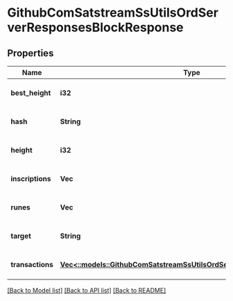 # GithubComSatstreamSsUtilsOrdServerResponsesBlockResponse

## Properties
Name | Type | Description | Notes
------------ | ------------- | ------------- | -------------
**best_height** | **i32** |  | [optional] [default to null]
**hash** | **String** |  | [optional] [default to null]
**height** | **i32** |  | [optional] [default to null]
**inscriptions** | **Vec<String>** |  | [optional] [default to null]
**runes** | **Vec<String>** |  | [optional] [default to null]
**target** | **String** |  | [optional] [default to null]
**transactions** | [**Vec<::models::GithubComSatstreamSsUtilsOrdServerResponsesTransaction>**](github_com_satstream_ss-utils_ord_server_responses.Transaction.md) |  | [optional] [default to null]

[[Back to Model list]](../README.md#documentation-for-models) [[Back to API list]](../README.md#documentation-for-api-endpoints) [[Back to README]](../README.md)



